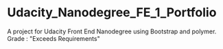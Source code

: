 # Udacity_Nanodegree_FE_1_Portfolio
A project for Udacity Front End Nanodegree using Bootstrap and polymer.
Grade : "Exceeds Requirements"
